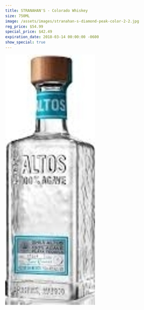 ```yaml
---
title: STRANAHAN'S - Colorado Whiskey
size: 750ML
image: /assets/images/stranahan-s-diamond-peak-color-2-2.jpg
reg_price: $54.99
special_price: $42.49
expiration_date: 2018-03-14 00:00:00 -0600
show_special: true
---
```


![](/assets/images/versions/olmeca-2-1---x----288-800x---.jpg)